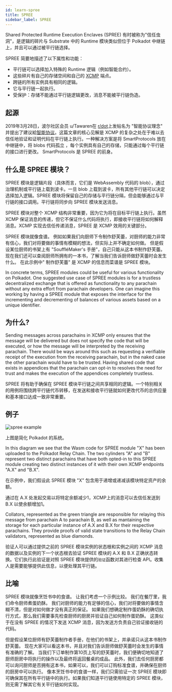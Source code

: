 ```yaml
---
id: learn-spree
title: SPREE
sidebar_label: SPREE
---
```


Shared Protected Runtime Execution Enclaves (SPREE) 有时被称为"信任虫洞"，是逻辑的碎片与 Substrate 中的 Runtime 模块类似但位于 Polkadot 中继链上，并且可以通过被平行链选择。

SPREE 简要地描述了以下属性和功能：

- 平行链可以选择加入特殊的 Runtime 逻辑（例如智能合约）。
- 这些碎片有自己的存储空间和自己的 [XCMP](learn-crosschain) 端点。
- 跨链的所有实例具有相同的逻辑。
- 它与平行链一起执行。
- 受保护：存储不能通过平行链逻辑更改，消息不能被平行链伪造。

## 起源

2019年3月28日，波尔社区会员 u/Tawaren在 [r/dot](https://www.reddit.com/r/dot/)上发帖名为 "智能协议理念" 并提出了建议給[智能协议](https://www.reddit.com/r/dot/comments/b6kljn/smartprotocols_idea/)。这篇文章的核心见解是 XCMP 的复杂之处在于难以去信任地验证和证明代码在平行链上执行。一种解决方案是将 SmartProtocols 放在中继链中，将 blobs 代码孤立 ，每个实例具有自己的存储，只能通过每个平行链的接口进行更改。 SmartProtocols 是 SPREE 的前身。

## 什么是 SPREE 模块？

SPREE 模块是逻辑片段（具体而言，它们是 WebAssembly 代码的 blob），通过治理机制或平行链上载到波卡。一旦 blob 上载到波卡，所有其他平行链可以决定选择加入逻辑。SPREE 模块将保留自己的存储与平行链分隔，但会能够通过与平行链的接口调用。平行链将同步向 SPREE 模块发送消息。

SPREE 模块对整个 XCMP 结构非常重要，因为它为将在目标平行链上执行。虽然 XCMP 保证消息的传递，但它不保证什么代码将执行，即接收平行链将如何解释消息。XCMP 实现去信任传递消息，SPREE 是 XCMP 效用的关键部分。

SPREE 模块就像食谱。 例如如果我们向厨师下令制作舒芙蕾，对厨师的能力非常有信心，我们对将要做的事情有模糊的想法，但实际上并不确定如何做。 但是假设某位厨师的书架上有 "SouffléMaker's 手册"，自己只能从这本书制作舒芙蕾。 现在我们还可以查阅厨师所拥有的一本书，了解当我们告诉厨师做舒芙蕾时会发生什么。 在此示例中" 制作舒芙蕾" 是 XCMP 的信息而菜谱是 SPREE 模块。

In concrete terms, SPREE modules could be useful for various functionality on Polkadot. One suggested use case of SPREE modules is for a trustless decentralized exchange that is offered as functionality to any parachain without any extra effort from parachain developers. One can imagine this working by having a SPREE module that exposes the interface for the incrementing and decrementing of balances of various assets based on a unique identifier.

## 为什么?

Sending messages across parachains in XCMP only ensures that the message will be delivered but does not specify the code that will be executed, or how the message will be interpreted by the receiving parachain. There would be ways around this such as requesting a verifiable receipt of the execution from the receiving parachain, but in the naked case the other parachain would have to be trusted. Having shared code that exists in appendices that the parachain can opt-in to resolves the need for trust and makes the execution of the appendices completely trustless.

SPREE 将有助于确保在 SPREE 模块平行链之间共享相同的逻辑。一个特别相关的用例将围绕跨平行链代币转移，在发送和接收平行链就如何更改代币的总供应量和基本接口达成一致非常重要。

## 例子

![spree example](assets/SPREE/spree_module.png)

上图是简化 Polkadot 的系统。

In this diagram we see that the Wasm code for SPREE module "X" has been uploaded to the Polkadot Relay Chain. The two cylinders "A" and "B" represent two distinct parachains that have both opted-in to this SPREE module creating two distinct instances of it with their own XCMP endpoints "A.X" and "B.X".

在示例中，我们假设此 SPREE 模块 "X" 包含用于递增或递减该模块特定资产的余额。

通过在 A.X 处发起交易以将特定余额减少1，XCMP上的消息可以去信任发送到 B.X 以使余额增加1。

Collators, represented as the green triangle are responsible for relaying this message from parachain A to parachain B, as well as mantaining the storage for each particular instance of A.X and B.X for their respective parachains. They provide proofs of valid state transitions to the Relay Chain validators, represented as blue diamonds.

验证人可以通过提供之前的 SPREE 模块实例的状态根和实例之间的 XCMP 消息的数据以及实例的下一个状态根去验证 SPREE 模块的 A.X 和 B.X 正确状态转换。它们执行此验证是对照 SPREE 模块提供的`验证`函数对其进行检查 API。收集人是需要能够提供此信息，以便处理其平行链。

## 比喻

SPREE 模块就像烹饪书中的食谱。 让我们考虑一个示例比较。 我们在餐厅里，我们命令厨师煮蛋奶酥。 我们对厨师的能力有足够的信心，我们对将要做的事情含糊不清，但是对如何做才没有真正的保证。 如果我们想确定制作蛋奶酥的确切执行方式，那么我们需要事先检查厨师的厨房并验证自己如何制作蛋奶酥。 这类似于在没有 SPREE 的情况下发送 XCMP 消息，因为发送方负责自己验证接收链的代码。

但是假设某位厨师有舒芙蕾制作者手册，在他们的书架上，并承诺只从这本书制作舒芙蕾。 现在大家可以看这本书，并且对我们告诉厨师做舒芙蕾时会发生的事情有准确的了解。 当我们下订单制作第10页上写的舒芙蕾时，我们便确切地知道了厨师厨房中将执行的操作以及最终将返回餐桌的成品。 此外，我们去任何厨房都可以询问厨师是否拥有这本书，如果可以，我们可以订购标准食谱，并确保在厨师的厨房中可以执行。 像本烹饪书中的食谱一样，我们只需验证一次 SPREE 模块即可确保其在所有平行链中的执行。如果我们知道平行链使用特定的 SPREE 模块，则无需了解其它有关平行链如何实现。
